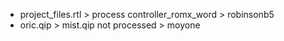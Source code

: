* project_files.rtl  > process controller_romx_word > robinsonb5
* oric.qip > mist.qip  not processed > moyone